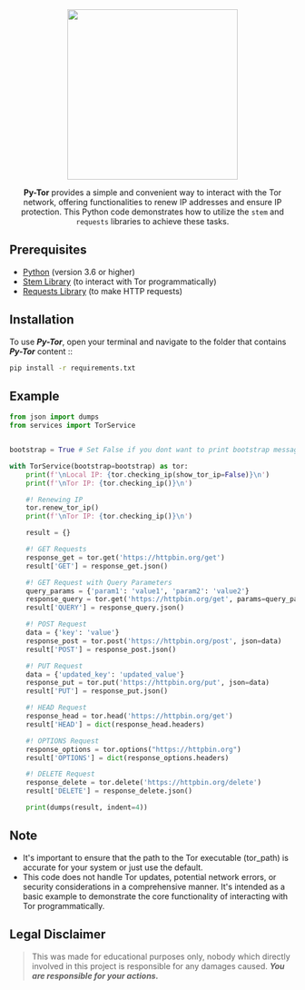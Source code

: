 <div align="center">

<img src="https://github.com/x404xx/Py-Tor/assets/114883816/399cd3df-9b18-41b7-be20-29691f9dbf9a" width="300">

**Py-Tor** provides a simple and convenient way to interact with the Tor network, offering functionalities to renew IP addresses and ensure IP protection. This Python code demonstrates how to utilize the `stem` and `requests` libraries to achieve these tasks.

</div>

## Prerequisites

-   [Python](https://www.python.org/) (version 3.6 or higher)
-   [Stem Library](https://stem.torproject.org/) (to interact with Tor programmatically)
-   [Requests Library](https://docs.python-requests.org/en/latest/) (to make HTTP requests)

## Installation

To use _**Py-Tor**_, open your terminal and navigate to the folder that contains _**Py-Tor**_ content ::

```bash
pip install -r requirements.txt
```

## Example

```python
from json import dumps
from services import TorService


bootstrap = True # Set False if you dont want to print bootstrap message

with TorService(bootstrap=bootstrap) as tor:
    print(f'\nLocal IP: {tor.checking_ip(show_tor_ip=False)}\n')
    print(f'\nTor IP: {tor.checking_ip()}\n')

    #! Renewing IP
    tor.renew_tor_ip()
    print(f'\nTor IP: {tor.checking_ip()}\n')

    result = {}

    #! GET Requests
    response_get = tor.get('https://httpbin.org/get')
    result['GET'] = response_get.json()

    #! GET Request with Query Parameters
    query_params = {'param1': 'value1', 'param2': 'value2'}
    response_query = tor.get('https://httpbin.org/get', params=query_params)
    result['QUERY'] = response_query.json()

    #! POST Request
    data = {'key': 'value'}
    response_post = tor.post('https://httpbin.org/post', json=data)
    result['POST'] = response_post.json()

    #! PUT Request
    data = {'updated_key': 'updated_value'}
    response_put = tor.put('https://httpbin.org/put', json=data)
    result['PUT'] = response_put.json()

    #! HEAD Request
    response_head = tor.head('https://httpbin.org/get')
    result['HEAD'] = dict(response_head.headers)

    #! OPTIONS Request
    response_options = tor.options("https://httpbin.org")
    result['OPTIONS'] = dict(response_options.headers)

    #! DELETE Request
    response_delete = tor.delete('https://httpbin.org/delete')
    result['DELETE'] = response_delete.json()

    print(dumps(result, indent=4))
```

## **Note**

-   It's important to ensure that the path to the Tor executable (tor_path) is accurate for your system or just use the default.
-   This code does not handle Tor updates, potential network errors, or security considerations in a comprehensive manner. It's intended as a basic example to demonstrate the core functionality of interacting with Tor programmatically.

## **Legal Disclaimer**

> This was made for educational purposes only, nobody which directly involved in this project is responsible for any damages caused. **_You are responsible for your actions._**

